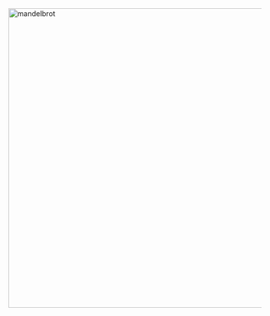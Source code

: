<img width="596" alt="mandelbrot" src="https://github.com/user-attachments/assets/22be1539-8244-480e-a25a-328026915b77">
